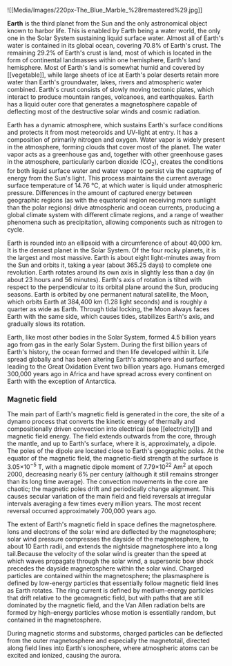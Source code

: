 ![[Media/Images/220px-The_Blue_Marble_%28remastered%29.jpg]]

**Earth** is the third planet from the Sun and the only astronomical object known to harbor life. This is enabled by Earth being a water world, the only one in the Solar System sustaining liquid surface water. Almost all of Earth's water is contained in its global ocean, covering 70.8% of Earth's crust. The remaining 29.2% of Earth's crust is land, most of which is located in the form of continental landmasses within one hemisphere, Earth's land hemisphere. Most of Earth's land is somewhat humid and covered by [[vegetable]], while large sheets of ice at Earth's polar deserts retain more water than Earth's groundwater, lakes, rivers and atmospheric water combined. Earth's crust consists of slowly moving tectonic plates, which interact to produce mountain ranges, volcanoes, and earthquakes. Earth has a liquid outer core that generates a magnetosphere capable of deflecting most of the destructive solar winds and cosmic radiation.

Earth has a dynamic atmosphere, which sustains Earth's surface conditions and protects it from most meteoroids and UV-light at entry. It has a composition of primarily nitrogen and oxygen. Water vapor is widely present in the atmosphere, forming clouds that cover most of the planet. The water vapor acts as a greenhouse gas and, together with other greenhouse gases in the atmosphere, particularly carbon dioxide (CO<sub>2</sub>), creates the conditions for both liquid surface water and water vapor to persist via the capturing of energy from the Sun's light. This process maintains the current average surface temperature of 14.76 °C, at which water is liquid under atmospheric pressure. Differences in the amount of captured energy between geographic regions (as with the equatorial region receiving more sunlight than the polar regions) drive atmospheric and ocean currents, producing a global climate system with different climate regions, and a range of weather phenomena such as precipitation, allowing components such as nitrogen to cycle.

Earth is rounded into an ellipsoid with a circumference of about 40,000 km. It is the densest planet in the Solar System. Of the four rocky planets, it is the largest and most massive. Earth is about eight light-minutes away from the Sun and orbits it, taking a year (about 365.25 days) to complete one revolution. Earth rotates around its own axis in slightly less than a day (in about 23 hours and 56 minutes). Earth's axis of rotation is tilted with respect to the perpendicular to its orbital plane around the Sun, producing seasons. Earth is orbited by one permanent natural satellite, the Moon, which orbits Earth at 384,400 km (1.28 light seconds) and is roughly a quarter as wide as Earth. Through tidal locking, the Moon always faces Earth with the same side, which causes tides, stabilizes Earth's axis, and gradually slows its rotation.

Earth, like most other bodies in the Solar System, formed 4.5 billion years ago from gas in the early Solar System. During the first billion years of Earth's history, the ocean formed and then life developed within it. Life spread globally and has been altering Earth's atmosphere and surface, leading to the Great Oxidation Event two billion years ago. Humans emerged 300,000 years ago in Africa and have spread across every continent on Earth with the exception of Antarctica.

### Magnetic field

The main part of Earth's magnetic field is generated in the core, the site of a dynamo process that converts the kinetic energy of thermally and compositionally driven convection into electrical (see [[electricity]]) and magnetic field energy. The field extends outwards from the core, through the mantle, and up to Earth's surface, where it is, approximately, a dipole. The poles of the dipole are located close to Earth's geographic poles. At the equator of the magnetic field, the magnetic-field strength at the surface is 3.05×10<sup>−5</sup> T, with a magnetic dipole moment of 7.79×10<sup><span class="nowrap"><span data-sort-value="7001220000000000000♠"></span>22</span></sup> Am<sup>2</sup> at epoch 2000, decreasing nearly 6% per century (although it still remains stronger than its long time average). The convection movements in the core are chaotic; the magnetic poles drift and periodically change alignment. This causes secular variation of the main field and field reversals at irregular intervals averaging a few times every million years. The most recent reversal occurred approximately 700,000 years ago.

The extent of Earth's magnetic field in space defines the magnetosphere. Ions and electrons of the solar wind are deflected by the magnetosphere; solar wind pressure compresses the dayside of the magnetosphere, to about 10 Earth radii, and extends the nightside magnetosphere into a long tail.Because the velocity of the solar wind is greater than the speed at which waves propagate through the solar wind, a supersonic bow shock precedes the dayside magnetosphere within the solar wind. Charged particles are contained within the magnetosphere; the plasmasphere is defined by low-energy particles that essentially follow magnetic field lines as Earth rotates. The ring current is defined by medium-energy particles that drift relative to the geomagnetic field, but with paths that are still dominated by the magnetic field, and the Van Allen radiation belts are formed by high-energy particles whose motion is essentially random, but contained in the magnetosphere.

During magnetic storms and substorms, charged particles can be deflected from the outer magnetosphere and especially the magnetotail, directed along field lines into Earth's ionosphere, where atmospheric atoms can be excited and ionized, causing the aurora.
